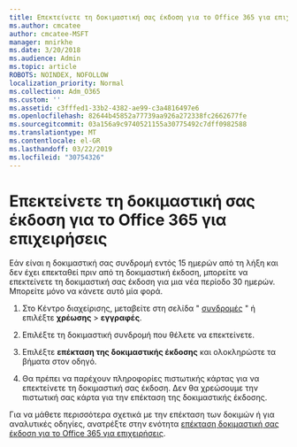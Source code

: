 ```yaml
---
title: Επεκτείνετε τη δοκιμαστική σας έκδοση για το Office 365 για επιχειρήσεις
ms.author: cmcatee
author: cmcatee-MSFT
manager: mnirkhe
ms.date: 3/20/2018
ms.audience: Admin
ms.topic: article
ROBOTS: NOINDEX, NOFOLLOW
localization_priority: Normal
ms.collection: Adm_O365
ms.custom: ''
ms.assetid: c3fffed1-33b2-4382-ae99-c3a4816497e6
ms.openlocfilehash: 82644b45852a77739aa926a272338fc2662677fe
ms.sourcegitcommit: 03a156a9c9740521155a30775492c7dff0982588
ms.translationtype: MT
ms.contentlocale: el-GR
ms.lasthandoff: 03/22/2019
ms.locfileid: "30754326"
---
```

# <a name="extend-your-trial-for-office-365-for-business"></a>Επεκτείνετε τη δοκιμαστική σας έκδοση για το Office 365 για επιχειρήσεις

Εάν είναι η δοκιμαστική σας συνδρομή εντός 15 ημερών από τη λήξη και δεν έχει επεκταθεί πριν από τη δοκιμαστική έκδοση, μπορείτε να επεκτείνετε τη δοκιμαστική σας έκδοση για μια νέα περίοδο 30 ημερών. Μπορείτε μόνο να κάνετε αυτό μία φορά.
  
1. Στο Κέντρο διαχείρισης, μεταβείτε στη σελίδα " [συνδρομές](https://go.microsoft.com/fwlink/p/?linkid=842054) " ή επιλέξτε **χρέωσης** \> **εγγραφές**.
    
2. Επιλέξτε τη δοκιμαστική συνδρομή που θέλετε να επεκτείνετε.
    
3. Επιλέξτε **επέκταση της δοκιμαστικής έκδοσης** και ολοκληρώστε τα βήματα στον οδηγό. 
    
4. Θα πρέπει να παρέχουν πληροφορίες πιστωτικής κάρτας για να επεκτείνετε τη δοκιμαστική σας έκδοση. Δεν θα χρεώσουμε την πιστωτική σας κάρτα για την επέκταση της δοκιμαστικής έκδοσης.
    
Για να μάθετε περισσότερα σχετικά με την επέκταση των δοκιμών ή για αναλυτικές οδηγίες, ανατρέξτε στην ενότητα [επέκταση δοκιμαστική σας έκδοση για το Office 365 για επιχειρήσεις](https://support.office.com/article/75533195-f1f6-4c2c-8ceb-0b5597790d7b).
  

